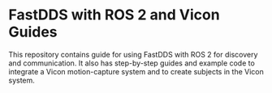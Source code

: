 # FastDDS with ROS 2 and Vicon Guides

This repository contains guide for using FastDDS with ROS 2 for discovery and communication. It also has step-by-step guides and example code to integrate a Vicon motion-capture system and to create subjects in the Vicon system.

